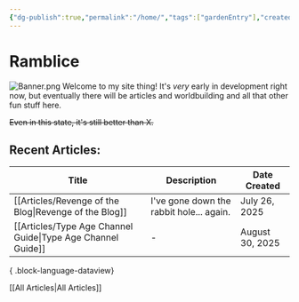 ```yaml
---
{"dg-publish":true,"permalink":"/home/","tags":["gardenEntry"],"created":"2025-07-26T07:54:12.916+01:00","updated":"2025-07-26T20:35:33.201+01:00"}
---
```


# Ramblice

![Banner.png](/img/user/99_Meta/Attachments/Home/Banner.png)
Welcome to my site thing! It's *very* early in development right now, but eventually there will be articles and worldbuilding and all that other fun stuff here. 

~~Even in this state, it's still better than X.~~

## Recent Articles:
| Title                                                          | Description                              | Date Created    |
| -------------------------------------------------------------- | ---------------------------------------- | --------------- |
| [[Articles/Revenge of the Blog\|Revenge of the Blog]]       | I've gone down the rabbit hole... again. | July 26, 2025   |
| [[Articles/Type Age Channel Guide\|Type Age Channel Guide]] | \-                                       | August 30, 2025 |

{ .block-language-dataview}

[[All Articles\|All Articles]]